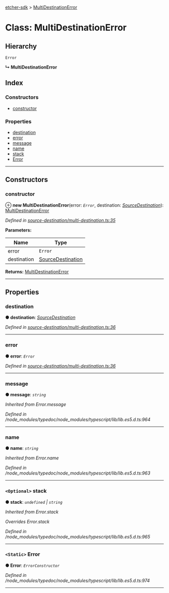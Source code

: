[etcher-sdk](../README.md) > [MultiDestinationError](../classes/multidestinationerror.md)

# Class: MultiDestinationError

## Hierarchy

 `Error`

**↳ MultiDestinationError**

## Index

### Constructors

* [constructor](multidestinationerror.md#constructor)

### Properties

* [destination](multidestinationerror.md#destination)
* [error](multidestinationerror.md#error)
* [message](multidestinationerror.md#message)
* [name](multidestinationerror.md#name)
* [stack](multidestinationerror.md#stack)
* [Error](multidestinationerror.md#error-1)

---

## Constructors

<a id="constructor"></a>

###  constructor

⊕ **new MultiDestinationError**(error: *`Error`*, destination: *[SourceDestination](sourcedestination.md)*): [MultiDestinationError](multidestinationerror.md)

*Defined in [source-destination/multi-destination.ts:35](https://github.com/balena-io-modules/etcher-sdk/blob/a5ff273/lib/source-destination/multi-destination.ts#L35)*

**Parameters:**

| Name | Type |
| ------ | ------ |
| error | `Error` |
| destination | [SourceDestination](sourcedestination.md) |

**Returns:** [MultiDestinationError](multidestinationerror.md)

___

## Properties

<a id="destination"></a>

###  destination

**● destination**: *[SourceDestination](sourcedestination.md)*

*Defined in [source-destination/multi-destination.ts:36](https://github.com/balena-io-modules/etcher-sdk/blob/a5ff273/lib/source-destination/multi-destination.ts#L36)*

___
<a id="error"></a>

###  error

**● error**: *`Error`*

*Defined in [source-destination/multi-destination.ts:36](https://github.com/balena-io-modules/etcher-sdk/blob/a5ff273/lib/source-destination/multi-destination.ts#L36)*

___
<a id="message"></a>

###  message

**● message**: *`string`*

*Inherited from Error.message*

*Defined in /node_modules/typedoc/node_modules/typescript/lib/lib.es5.d.ts:964*

___
<a id="name"></a>

###  name

**● name**: *`string`*

*Inherited from Error.name*

*Defined in /node_modules/typedoc/node_modules/typescript/lib/lib.es5.d.ts:963*

___
<a id="stack"></a>

### `<Optional>` stack

**● stack**: *`undefined` \| `string`*

*Inherited from Error.stack*

*Overrides Error.stack*

*Defined in /node_modules/typedoc/node_modules/typescript/lib/lib.es5.d.ts:965*

___
<a id="error-1"></a>

### `<Static>` Error

**● Error**: *`ErrorConstructor`*

*Defined in /node_modules/typedoc/node_modules/typescript/lib/lib.es5.d.ts:974*

___

